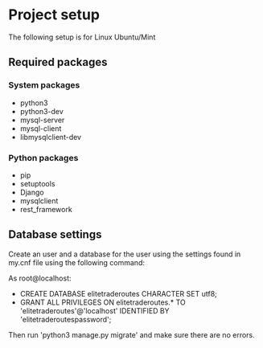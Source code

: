 # Project setup

The following setup is for Linux Ubuntu/Mint

## Required packages

### System packages

- python3
- python3-dev
- mysql-server
- mysql-client
- libmysqlclient-dev

### Python packages

- pip
- setuptools
- Django
- mysqlclient
- rest_framework

## Database settings

Create an user and a database for the user using the settings found in my.cnf file using the following command:

As root@localhost:

- CREATE DATABASE elitetraderoutes CHARACTER SET utf8;
- GRANT ALL PRIVILEGES ON elitetraderoutes.* TO 'elitetraderoutes'@'localhost' IDENTIFIED BY 'elitetraderoutespassword';

Then run 'python3 manage.py migrate' and make sure there are no errors.